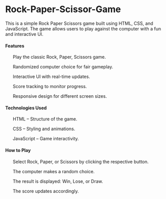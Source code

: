 # Rock-Paper-Scissor-Game

<p>This is a simple Rock Paper Scissors game built using HTML, CSS, and JavaScript. The game allows users to play against the computer with a fun and interactive UI.</p>

<h4>Features</h4>
    <ul>Play the classic Rock, Paper, Scissors game.</ul>
    <ul>Randomized computer choice for fair gameplay.</ul>
    <ul>Interactive UI with real-time updates.</ul>
    <ul>Score tracking to monitor progress.</ul>
    <ul>Responsive design for different screen sizes.</ul>

<h4>Technologies Used</h4>
    <ul>HTML – Structure of the game.</ul>
    <ul>CSS – Styling and animations.</ul>
    <ul>JavaScript – Game interactivity.</ul>

<h4>How to Play</h4>
    <ul>Select Rock, Paper, or Scissors by clicking the respective button.</ul>
    <ul>The computer makes a random choice.</ul>
    <ul>The result is displayed: Win, Lose, or Draw.</ul>
    <ul>The score updates accordingly.</ul>

